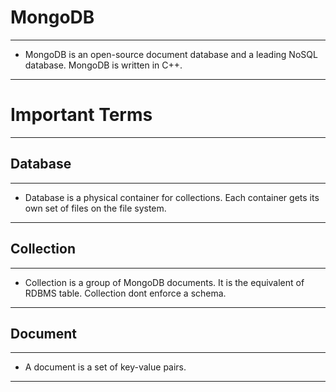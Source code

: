 # MongoDB

<hr>

- MongoDB is an open-source document database and a leading NoSQL database. MongoDB is written in C++.

<hr>

# Important Terms

<hr>

## Database

<hr>

- Database is a physical container for collections. Each container gets its own set of files on the file system.

<hr>

## Collection

<hr>

- Collection is a group of MongoDB documents. It is the equivalent of RDBMS table. Collection dont enforce a schema.

<hr>

## Document

<hr>

- A document is a set of key-value pairs.

<hr>

